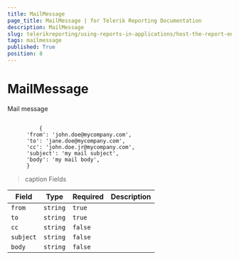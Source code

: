 ```yaml
---
title: MailMessage
page_title: MailMessage | for Telerik Reporting Documentation
description: MailMessage
slug: telerikreporting/using-reports-in-applications/host-the-report-engine-remotely/telerik-reporting-rest-services/rest-api-reference/json-entities/mailmessage
tags: mailmessage
published: True
position: 8
---
```


# MailMessage



Mail message 
      

## 

	          {
          'from': 'john.doe@mycompany.com',
          'to': 'jane.doe@mycompany.com',
          'cc': 'john.doe.jr@mycompany.com',
          'subject': 'my mail subject',
          'body': 'my mail body',
          }
        




>caption Fields

| Field | Type | Required | Description |
| ------ | ------ | ------ | ------ |
|`from`|`string`|`true`||
|`to`|`string`|`true`||
|`cc`|`string`|`false`||
|`subject`|`string`|`false`||
|`body`|`string`|`false`||



